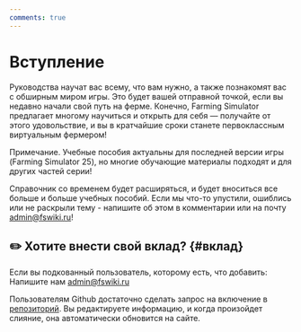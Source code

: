 ```yaml
---
comments: true
---
```


# Вступление

Руководства научат вас всему, что вам нужно, а также познакомят вас с обширным миром игры. Это будет вашей отправной точкой, если вы недавно начали свой путь на ферме. 
Конечно, Farming Simulator предлагает многому научиться и открыть для себя — получайте от этого удовольствие, и вы в кратчайшие сроки станете первоклассным виртуальным фермером!

Примечание. Учебные пособия актуальны для последней версии игры (Farming Simulator 25), но многие обучающие материалы подходят и для других частей серии!

Справочник со временем будет расширяться, и будет вноситься все больше и больше учебных пособий. Если мы что-то упустили, ошиблись или не раскрыли тему - напишите об этом в комментарии или на почту admin@fswiki.ru!

## ✏️ Хотите внести свой вклад? {#вклад}

Если вы подкованный пользователь, которому есть, что добавить:  
Напишите нам admin@fswiki.ru

Пользователям Github достаточно сделать запрос на включение в [репозиторий](https://github.com/exhertz/fswiki). Вы редактируете информацию, и когда произойдет слияние, она автоматически обновится на сайте.